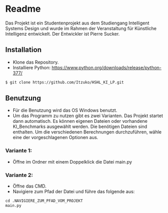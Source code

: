 # Readme
Das Projekt ist ein Studentenprojekt aus dem Studiengang Intelligent Systems Design und wurde im Rahmen der Veranstaltung für Künstliche Intelligenz entwickelt. Der Entwickler ist Pierre Sucker.


## Installation

* Klone das Repository.
* Installiere Python: https://www.python.org/downloads/release/python-377/

```bash
$ git clone https://github.com/Itzuko/HSHL_KI_LP.git
```

## Benutzung
* Für die Benutzung wird das OS Windows benutzt. 
* Um das Programm zu nutzen gibt es zwei Varianten. Das Projekt startet dann automatisch. Es können eigenen Dateien oder vorhandene KI_Benchmarks ausgewählt werden. Die benötigen Dateien sind enthalten. Um die verschiedenen Berechnungen durchzuführen, wähle eine der vorgeschlagenen Optionen aus.

### Variante 1:
* Öffne im Ordner mit einem Doppelklick die Datei main.py

### Variante 2:
* Öffne das CMD.
* Navigiere zum Pfad der Datei und führe das folgende aus:
```python
cd .NAVIGIERE_ZUM_PFAD_VOM_PROJEKT
main.py
```


